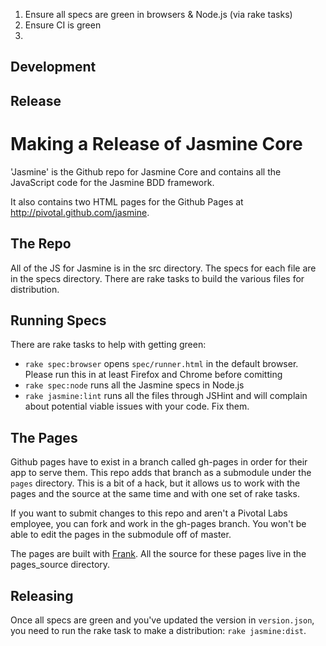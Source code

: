 

1. Ensure all specs are green in browsers & Node.js (via rake tasks)
1. Ensure CI is green
1.




## Development




## Release





# Making a Release of Jasmine Core

'Jasmine' is the Github repo for Jasmine Core and contains all the JavaScript code for the Jasmine BDD framework.

It also contains two HTML pages for the Github Pages at http://pivotal.github.com/jasmine.

## The Repo

All of the JS for Jasmine is in the src directory. The specs for each file are in the specs directory. There are rake tasks to build the various files for distribution.

## Running Specs

There are rake tasks to help with getting green:

* `rake spec:browser` opens `spec/runner.html` in the default browser. Please run this in at least Firefox and Chrome before comitting
* `rake spec:node` runs all the Jasmine specs in Node.js
* `rake jasmine:lint` runs all the files through JSHint and will complain about potential viable issues with your code. Fix them.

## The Pages

Github pages have to exist in a branch called gh-pages in order for their app to serve them. This repo adds that branch as a submodule under the `pages` directory. This is a bit of a hack, but it allows us to work with the pages and the source at the same time and with one set of rake tasks.

If you want to submit changes to this repo and aren't a Pivotal Labs employee, you can fork and work in the gh-pages branch. You won't be able to edit the pages in the submodule off of master.

The pages are built with [Frank](https://github.com/blahed/frank). All the source for these pages live in the pages_source directory.

## Releasing

Once all specs are green and you've updated the version in `version.json`, you need to run the rake task to make a distribution: `rake jasmine:dist`.
